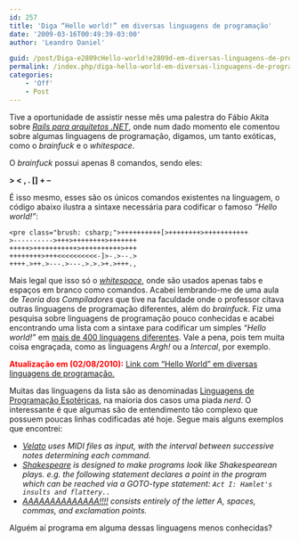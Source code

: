 ```yaml
---
id: 257
title: 'Diga “Hello world!” em diversas linguagens de programação'
date: '2009-03-16T00:49:39-03:00'
author: 'Leandro Daniel'

guid: /post/Diga-e2809cHello-world!e2809d-em-diversas-linguagens-de-programacao.aspx
permalink: /index.php/diga-hello-world-em-diversas-linguagens-de-programacao/
categories:
    - 'Off'
    - Post
---
```


Tive a oportunidade de assistir nesse mês uma palestra do Fábio Akita sobre *[Rails para arquitetos .NET](http://www.leandrodaniel.com//post/Sexto-encontro-do-grupo-Net-Architects)*, onde num dado momento ele comentou sobre algumas linguagens de programação, digamos, um tanto exóticas, como o *brainfuck* e o *whitespace*.

O *brainfuck* possui apenas 8 comandos, sendo eles:

**&gt; &lt; , . \[\] + –**

É isso mesmo, esses são os únicos comandos existentes na linguagem, o código abaixo ilustra a sintaxe necessária para codificar o famoso *“Hello world!”*:

```
<pre class="brush: csharp;">++++++++++[>++++++++>+++++++++++
>---------->+++>++++++++>+++++++
+++++>+++++++++++>++++++++++>+++
++++++++>+++<<<<<<<<<<-]>-.>--.>
++++.>++.>---.>---.>.>.>+.>+++.,
```

Mais legal que isso só o *[whitespace](http://en.wikipedia.org/wiki/Whitespace_(programming_language))*, onde são usados apenas tabs e espaços em branco como comandos. Acabei lembrando-me de uma aula de *Teoria dos Compiladores* que tive na faculdade onde o professor citava outras linguagens de programação diferentes, além do *brainfuck*. Fiz uma pesquisa sobre linguagens de programação pouco conhecidas e acabei encontrando uma lista com a sintaxe para codificar um simples *“Hello world!”* em [mais de 400 linguagens diferentes](http://roesler-ac.de/wolfram/hello.htm). Vale a pena, pois tem muita coisa engraçada, como as linguagens *Argh!* ou a *Intercal*, por exemplo.

<font color="#ff0000">**Atualização em (02/08/2010):**</font> [Link com “Hello World” em diversas linguagens de programação.](http://en.wikibooks.org/wiki/Transwiki:List_of_hello_world_programs)

Muitas das linguagens da lista são as denominadas [Linguagens de Programação Esotéricas](http://pt.wikipedia.org/wiki/Linguagem_de_programa%C3%A7%C3%A3o_esot%C3%A9rica), na maioria dos casos uma piada *nerd*. O interessante é que algumas são de entendimento tão complexo que possuem poucas linhas codificadas até hoje. Segue mais alguns exemplos que encontrei:

- *[Velato](http://en.wikipedia.org/w/index.php?title=Velato&action=edit&redlink=1) uses MIDI files as input, with the interval between successive notes determining each command.*
- *[Shakespeare](http://en.wikipedia.org/wiki/Shakespeare_(programming_language)) is designed to make programs look like Shakespearean plays. e.g. the following statement declares a point in the program which can be reached via a GOTO-type statement: `Act I: Hamlet's insults and flattery..`*
- *[AAAAAAAAAAAAAA!!!!](http://en.wikipedia.org/w/index.php?title=AAAAAAAAAAAAAA!!!!&action=edit&redlink=1) consists entirely of the letter A, spaces, commas, and exclamation points.*

Alguém aí programa em alguma dessas linguagens menos conhecidas?